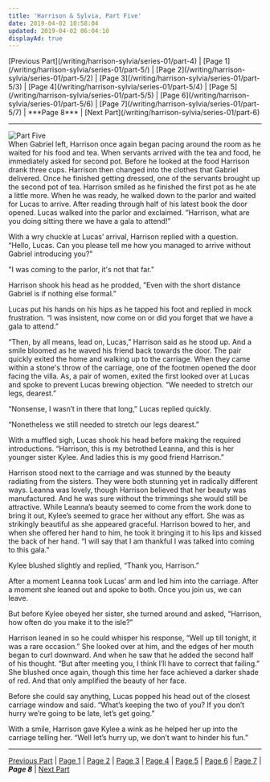 ```yaml
---
title: 'Harrison & Sylvia, Part Five'
date: 2019-04-02 10:58:04
updated: 2019-04-02 06:04:10
displayAd: true
---
```

<p class="center">[Previous Part](/writing/harrison-sylvia/series-01/part-4) | [Page 1](/writing/harrison-sylvia/series-01/part-5/) | [Page 2](/writing/harrison-sylvia/series-01/part-5/2) | [Page 3](/writing/harrison-sylvia/series-01/part-5/3) | [Page 4](/writing/harrison-sylvia/series-01/part-5/4) | [Page 5](/writing/harrison-sylvia/series-01/part-5/5) | [Page 6](/writing/harrison-sylvia/series-01/part-5/6) | [Page 7](/writing/harrison-sylvia/series-01/part-5/7) | <span class="current-page">***Page 8***</span> | [Next Part](/writing/harrison-sylvia/series-01/part-6)</p><hr class="clear-both center-fade"/><div class="embedded-image-left"><img src="/writing/harrison-sylvia/series-01/part-5/hs105.jpg" alt="Part Five" style="max-height: 275px;"/></div>When Gabriel left, Harrison once again began pacing around the room as he waited for his food and tea. When servants arrived with the tea and food, he immediately asked for second pot.  Before he looked at the food Harrison drank three cups. Harrison then changed into the clothes that Gabriel delivered. Once he finished getting dressed, one of the servants brought up the second pot of tea.  Harrison smiled as he finished the first pot as he ate a little more. When he was ready, he walked down to the parlor and waited for Lucas to arrive. After reading through half of his latest book the door opened. Lucas walked into the parlor and exclaimed.  “Harrison, what are you doing sitting there we have a gala to attend!”

With a wry chuckle at Lucas’ arrival, Harrison replied with a question. “Hello, Lucas. Can you please tell me how you managed to arrive without Gabriel introducing you?"

"I was coming to the parlor, it's not that far."

Harrison shook his head as he prodded, "Even with the short distance Gabriel is if nothing else formal.”

Lucas put his hands on his hips as he tapped his foot and replied in mock frustration. “I was insistent, now come on or did you forget that we have a gala to attend.”

“Then, by all means, lead on, Lucas,” Harrison said as he stood up.  And a smile bloomed as he waved his friend back towards the door. The pair quickly exited the home and walking up to the carriage. When they came within a stone's throw of the carriage, one of the footmen opened the door facing the villa. As, a pair of women, exited the first looked over at Lucas and spoke to prevent Lucas brewing objection. “We needed to stretch our legs, dearest.”

“Nonsense, I wasn’t in there that long,” Lucas replied quickly.

“Nonetheless we still needed to stretch our legs dearest.”

With a muffled sigh, Lucas shook his head before making the required introductions. “Harrison, this is my betrothed Leanna, and this is her younger sister Kylee. And ladies this is my good friend Harrison.”

Harrison stood next to the carriage and was stunned by the beauty radiating from the sisters. They were both stunning yet in radically different ways. Leanna was lovely, though Harrison believed that her beauty was manufactured. And he was sure without the trimmings she would still be attractive. While Leanna’s beauty seemed to come from the work done to bring it out, Kylee’s seemed to grace her without any effort. She was as strikingly beautiful as she appeared graceful. Harrison bowed to her, and when she offered her hand to him, he took it bringing it to his lips and kissed the back of her hand. “I will say that I am thankful I was talked into coming to this gala.”

Kylee blushed slightly and replied, “Thank you, Harrison.”

After a moment Leanna took Lucas' arm and led him into the carriage. After a moment she leaned out and spoke to both. Once you join us, we can leave.

But before Kylee obeyed her sister, she turned around and asked, “Harrison, how often do you make it to the isle?”

Harrison leaned in so he could whisper his response, “Well up till tonight, it was a rare occasion.” She looked over at him, and the edges of her mouth began to curl downward. And when he saw that he added the second half of his thought. “But after meeting you, I think I’ll have to correct that failing.” She blushed once again, though this time her face achieved a darker shade of red.  And that only amplified the beauty of her face.

Before she could say anything, Lucas popped his head out of the closest carriage window and said. “What’s keeping the two of you? If you don’t hurry we’re going to be late, let’s get going.”

With a smile, Harrison gave Kylee a wink as he helped her up into the carriage telling her. “Well let’s hurry up, we don’t want to hinder his fun.”<hr class="clear-both center-fade"/><p class="center">[Previous Part](/writing/harrison-sylvia/series-01/part-4) | [Page 1](/writing/harrison-sylvia/series-01/part-5/) | [Page 2](/writing/harrison-sylvia/series-01/part-5/2) | [Page 3](/writing/harrison-sylvia/series-01/part-5/3) | [Page 4](/writing/harrison-sylvia/series-01/part-5/4) | [Page 5](/writing/harrison-sylvia/series-01/part-5/5) | [Page 6](/writing/harrison-sylvia/series-01/part-5/6) | [Page 7](/writing/harrison-sylvia/series-01/part-5/7) | <span class="current-page">***Page 8***</span> | [Next Part](/writing/harrison-sylvia/series-01/part-6)</p>
